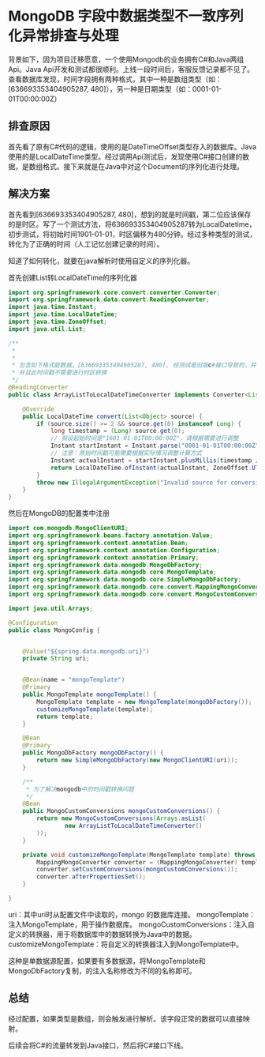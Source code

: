 # MongoDB 字段中数据类型不一致序列化异常排查与处理

背景如下，因为项目迁移愿意，一个使用Mongodb的业务拥有C#和Java两组Api。Java Api开发和测试都很顺利。上线一段时间后，客服反馈记录都不见了。查看数据库发现，时间字段拥有两种格式，其中一种是数组类型（如：[636693353404905287, 480]），另一种是日期类型（如：0001-01-01T00:00:00Z）

## 排查原因

首先看了原有C#代码的逻辑，使用的是DateTimeOffset类型存入的数据库。Java使用的是LocalDateTime类型。经过调用Api测试后，发现使用C#接口创建的数据，是数组格式。接下来就是在Java中对这个Document的序列化进行处理。

## 解决方案

首先看到[636693353404905287, 480]，想到的就是时间戳，第二位应该保存的是时区。写了一个测试方法，将636693353404905287转为LocalDatetime，初步测试，将初始时间1901-01-01，时区偏移为480分钟。经过多种类型的测试，转化为了正确的时间（人工记忆创建记录的时间）。

知道了如何转化，就要在java解析时使用自定义的序列化器。

首先创建List转LocalDateTime的序列化器

```java
import org.springframework.core.convert.converter.Converter;
import org.springframework.data.convert.ReadingConverter;
import java.time.Instant;
import java.time.LocalDateTime;
import java.time.ZoneOffset;
import java.util.List;

/**
 *
 *
 * 包含如下格式脏数据，[636693353404905287, 480], 经测试是旧版c#接口导致的，并试验起始时间是"0001-01-01T00:00:00Z"
 * 并且此时间戳不需要进行时区转换
 */
@ReadingConverter
public class ArrayListToLocalDateTimeConverter implements Converter<List<Object>, LocalDateTime> {

    @Override
    public LocalDateTime convert(List<Object> source) {
        if (source.size() >= 2 && source.get(0) instanceof Long) {
            long timestamp = (Long) source.get(0);
            // 假设起始时间是"1601-01-01T00:00:00Z"，请根据需要进行调整
            Instant startInstant = Instant.parse("0001-01-01T00:00:00Z");
            // 注意：原始时间戳可能需要根据实际情况调整计算方式
            Instant actualInstant = startInstant.plusMillis(timestamp / 10_000);
            return LocalDateTime.ofInstant(actualInstant, ZoneOffset.UTC);
        }
        throw new IllegalArgumentException("Invalid source for conversion: " + source);
    }
}
```

然后在MongoDB的配置类中注册

```java
import com.mongodb.MongoClientURI;
import org.springframework.beans.factory.annotation.Value;
import org.springframework.context.annotation.Bean;
import org.springframework.context.annotation.Configuration;
import org.springframework.context.annotation.Primary;
import org.springframework.data.mongodb.MongoDbFactory;
import org.springframework.data.mongodb.core.MongoTemplate;
import org.springframework.data.mongodb.core.SimpleMongoDbFactory;
import org.springframework.data.mongodb.core.convert.MappingMongoConverter;
import org.springframework.data.mongodb.core.convert.MongoCustomConversions;

import java.util.Arrays;

@Configuration
public class MongoConfig {


    @Value("${spring.data.mongodb.uri}")
    private String uri;


    @Bean(name = "mongoTemplate")
    @Primary
    public MongoTemplate mongoTemplate() {
        MongoTemplate template = new MongoTemplate(mongoDbFactory());
        customizeMongoTemplate(template);
        return template;
    }

    @Bean
    @Primary
    public MongoDbFactory mongoDbFactory() {
        return new SimpleMongoDbFactory(new MongoClientURI(uri));
    }

    /**
     * 为了解决mongodb中的时间戳转换问题
     */
    @Bean
    public MongoCustomConversions mongoCustomConversions() {
        return new MongoCustomConversions(Arrays.asList(
                new ArrayListToLocalDateTimeConverter()
        ));
    }

    private void customizeMongoTemplate(MongoTemplate template) throws Exception {
        MappingMongoConverter converter = (MappingMongoConverter) template.getConverter();
        converter.setCustomConversions(mongoCustomConversions());
        converter.afterPropertiesSet();
    }

}
```

uri：其中uri时从配置文件中读取的，mongo 的数据库连接。
mongoTemplate：注入MongoTemplate，用于操作数据库。
mongoCustomConversions：注入自定义的转换器，用于将数据库中的数据转换为Java中的数据。
customizeMongoTemplate：将自定义的转换器注入到MongoTemplate中。

这种是单数据源配置，如果要有多数据源，将MongoTemplate和MongoDbFactory复制，的注入名称修改为不同的名称即可。

## 总结

经过配置，如果类型是数组，则会触发进行解析。该字段正常的数据可以直接映射。

后续会将C#的流量转发到Java接口，然后将C#接口下线。
